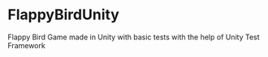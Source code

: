 # FlappyBirdUnity
Flappy Bird Game made in Unity with basic tests with the help of Unity Test Framework


